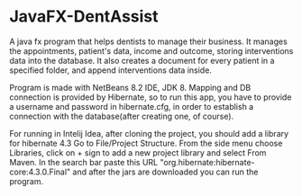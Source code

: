 # JavaFX-DentAssist

A java fx program that helps dentists to manage their business. It manages the appointments, patient's data, income and outcome, storing interventions data into the database. 
It also creates a document for every patient in a specified folder, and append interventions data inside.

Program is made with NetBeans 8.2 IDE, JDK 8. Mapping and DB connection is provided by Hibernate, so to run this app, you have to provide a username and password in hibernate.cfg, in order to establish a connection with the database(after creating one, of course).

For running in Intelij Idea, after cloning the project, you should add a library for hibernate 4.3
Go to File/Project Structure. From the side menu choose Libraries, click on + sign to add a new project library and select From Maven. In the search bar paste this URL
"org.hibernate:hibernate-core:4.3.0.Final" and after the jars are downloaded you can run the program.
